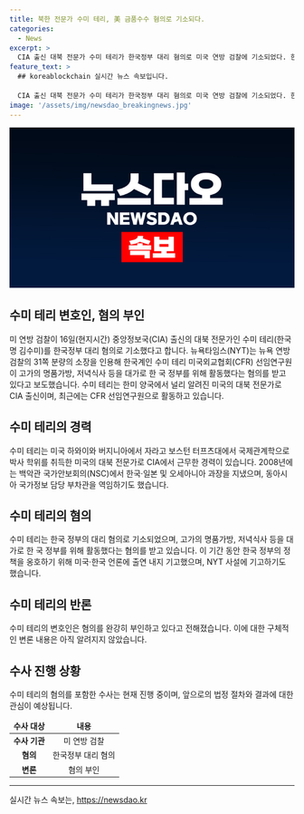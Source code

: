 ```yaml
---
title: 북한 전문가 수미 테리, 美 금품수수 혐의로 기소되다.
categories:
  - News
excerpt: >
  CIA 출신 대북 전문가 수미 테리가 한국정부 대리 혐의로 미국 연방 검찰에 기소되었다. 한국계인이자 미국외교협회 선임연구원인 그는 혐의를 강력히 부인하고 있으며, 2001년부터 CIA에서 근무해오다가 2008년부터 한국 정부의 대리로 활동했다. 이에 따라 미국과 한국 언론에 출연하거나 기고하는 등 두 나라의 정책 옹호에 관여했다고 밝혀졌다. 그의 변호인은 혐의를 부인하고 있다고 전해졌다.
feature_text: >
  ## koreablockchain 실시간 뉴스 속보입니다.

  CIA 출신 대북 전문가 수미 테리가 한국정부 대리 혐의로 미국 연방 검찰에 기소되었다. 한국계인이자 미국외교협회 선임연구원인 그는 혐의를 강력히 부인하고 있으며, 2001년부터 CIA에서 근무해오다가 2008년부터 한국 정부의 대리로 활동했다. 이에 따라 미국과 한국 언론에 출연하거나 기고하는 등 두 나라의 정책 옹호에 관여했다고 밝혀졌다. 그의 변호인은 혐의를 부인하고 있다고 전해졌다.
image: '/assets/img/newsdao_breakingnews.jpg'
---
```


<p><img src="/assets/img/newsdao_breakingnews.jpg" alt="koreablockchain 속보" /></p>

<h2 data-ke-size="size26">수미 테리 변호인, 혐의 부인</h2>

<p data-ke-size="size16">미 연방 검찰이 16일(현지시간) 중앙정보국(CIA) 출신의 대북 전문가인 수미 테리(한국명 김수미)를 한국정부 대리 혐의로 기소했다고 합니다. 뉴욕타임스(NYT)는 뉴욕 연방 검찰의 31쪽 분량의 소장을 인용해 한국계인 수미 테리 미국외교협회(CFR) 선임연구원이 고가의 명품가방, 저녁식사 등을 대가로 한 국 정부를 위해 활동했다는 혐의를 받고 있다고 보도했습니다. 수미 테리는 한미 양국에서 널리 알려진 미국의 대북 전문가로 CIA 출신이며, 최근에는 CFR 선임연구원으로 활동하고 있습니다.</p>

<h2 data-ke-size="size24">수미 테리의 경력</h2>

<p data-ke-size="size16">수미 테리는 미국 하와이와 버지니아에서 자라고 보스턴 터프츠대에서 국제관계학으로 박사 학위를 취득한 미국의 대북 전문가로 CIA에서 근무한 경력이 있습니다. 2008년에는 백악관 국가안보회의(NSC)에서 한국·일본 및 오세아니아 과장을 지냈으며, 동아시아 국가정보 담당 부차관을 역임하기도 했습니다.</p>

<h2 data-ke-size="size24">수미 테리의 혐의</h2>

<p data-ke-size="size16">수미 테리는 한국 정부의 대리 혐의로 기소되었으며, 고가의 명품가방, 저녁식사 등을 대가로 한 국 정부를 위해 활동했다는 혐의를 받고 있습니다. 이 기간 동안 한국 정부의 정책을 옹호하기 위해 미국·한국 언론에 출연 내지 기고했으며, NYT 사설에 기고하기도 했습니다.</p>

<h2 data-ke-size="size24">수미 테리의 반론</h2>

<p data-ke-size="size16">수미 테리의 변호인은 혐의를 완강히 부인하고 있다고 전해졌습니다. 이에 대한 구체적인 변론 내용은 아직 알려지지 않았습니다.</p>

<h2 data-ke-size="size24">수사 진행 상황</h2>

<p data-ke-size="size16">수미 테리의 혐의를 포함한 수사는 현재 진행 중이며, 앞으로의 법정 절차와 결과에 대한 관심이 예상됩니다.</p>

<table>
<thead>
<tr>
<td style="text-align: center; height: 17px;"><b>수사 대상</b></td>
<td style="text-align: center; height: 17px;"><b>내용</b></td>
</tr>
</thead>
<tbody>
<tr>
<td style="text-align: center; height: 17px;"><b>수사 기관</b></td>
<td style="text-align: center; height: 17px;">미 연방 검찰</td>
</tr>
<tr>
<td style="text-align: center; height: 17px;"><b>혐의</b></td>
<td style="text-align: center; height: 17px;">한국정부 대리 혐의</td>
</tr>
<tr>
<td style="text-align: center; height: 17px;"><b>변론</b></td>
<td style="text-align: center; height: 17px;">혐의 부인</td>
</tr>
</tbody>
</table>

<hr data-ke-size="size24">
실시간 뉴스 속보는, <a href="https://newsdao.kr" rel="dofollow">https://newsdao.kr</a>


